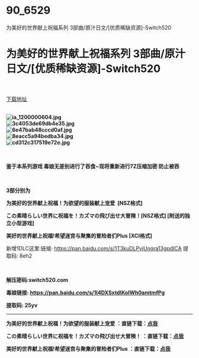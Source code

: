 # 90_6529
为美好的世界献上祝福系列 3部曲/原汁日文/[优质稀缺资源]-Switch520
# 为美好的世界献上祝福系列 3部曲/原汁日文/[优质稀缺资源]-Switch520
 <br/></br>
[下载地址](https://www.switch520.cc/article/6529 "下载地址")
<br/></br>

<p><strong><img title="ia_1200000604.jpg" src="https://www.switch520.cc/muke_img/2021_06_13_b329392bb83b1.jpg" alt="ia_1200000604.jpg"></strong><br>
<strong><img title="3c4053de69db4e35.jpg" src="https://www.switch520.cc/muke_img/2021_06_13_8c7c4edc6843c.jpg" alt="3c4053de69db4e35.jpg"></strong><br>
<strong><img title="6e47bab48cccd0af.jpg" src="https://www.switch520.cc/muke_img/2021_06_13_de0cd28a33fb8.jpg" alt="6e47bab48cccd0af.jpg"></strong><br>
<strong><img title="8eacc5a94bedba34.jpg" src="https://www.switch520.cc/muke_img/2021_06_13_718742e599a93.jpg" alt="8eacc5a94bedba34.jpg"></strong><br>
<strong><img title="cd312c317519e72e.jpg" src="https://www.switch520.cc/muke_img/2021_06_13_38a18c3637f24.jpg" alt="cd312c317519e72e.jpg"></strong></p>
<p>&nbsp;</p>
<p><strong>鉴于本系列游戏 毒娘无差别进行了吞食~现将重新进行7Z压缩加密 防止被吞</strong></p>
<p>&nbsp;</p>
<p><strong>3部分别为</strong></p>
<p><strong>为美好的世界献上祝福！为欲望的服装献上宠爱&nbsp; [NSZ格式]</strong></p>
<p><strong>この素晴らしい世界に祝福を！カズマの飛び出せ大冒険！[NSZ格式] [附送的独立小型游戏]</strong></p>
<p><strong>美好的世界献上祝福!希望迷宫与聚集的冒险者们Plus [XCI格式]</strong></p>
<p>新增1DLC这里:链接: <a href="https://pan.baidu.com/s/1T3kuDLPyjUnqra13gpdICA">https://pan.baidu.com/s/1T3kuDLPyjUnqra13gpdICA</a> 提取码: 8eh2</p>
<p>&nbsp;</p>
<p><strong>解压密码:switch520.com</strong></p>
<p><strong>毒娘链接: <a href="https://pan.baidu.com/s/1I4DXSxtdIKoIWh0amtmfPg">https://pan.baidu.com/s/1I4DXSxtdIKoIWh0amtmfPg</a></strong></p>
<p><strong> 提取码: 25yv&nbsp;</strong></p>
<hr>
<p><strong>为美好的世界献上祝福！为欲望的服装献上宠爱 ：直链下载：<a href="https://ziyuan3.free520.net/xianggan/youxi5/この素晴らしい世界に祝福を！%20この欲望の衣装に寵愛を！%5B010016C011AAA000%5D%5BJP%5D%5Bv0%5D.nsz">点我</a></strong></p>
<p><strong>この素晴らしい世界に祝福を！カズマの飛び出せ大冒険！ ：直链下载：<a href="https://ziyuan3.free520.net/xianggan/youxi5/この素晴らしい世界に祝福を！カズマの飛び出せ大冒険！%5B01002E50126B2000%5D%5BJP%5D%5Bv0%5D.nsz">点我</a></strong></p>
<p><strong>美好的世界献上祝福!希望迷宫与聚集的冒险者们Plus ：直链下载：<a href="https://ziyuan3.free520.net/xianggan/youxi5/hr-awrba.xci">点我</a></strong></p>
<p>&nbsp;</p>
<p>&nbsp;</p>

